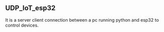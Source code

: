 ## UDP_IoT_esp32
It is a server client connection between a pc running python and esp32 to control devices. 
